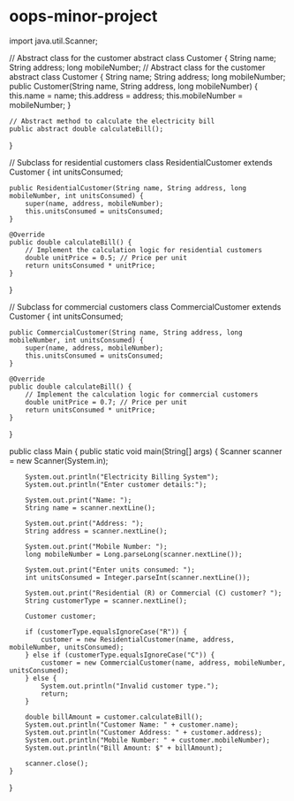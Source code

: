 # oops-minor-project
import java.util.Scanner;

// Abstract class for the customer
abstract class Customer {
    String name;
    String address;
    long mobileNumber;
// Abstract class for the customer
abstract class Customer {
    String name;
    String address;
    long mobileNumber;
    public Customer(String name, String address, long mobileNumber) {
        this.name = name;
        this.address = address;
        this.mobileNumber = mobileNumber;
    }

    // Abstract method to calculate the electricity bill
    public abstract double calculateBill();
}

// Subclass for residential customers
class ResidentialCustomer extends Customer {
    int unitsConsumed;

    public ResidentialCustomer(String name, String address, long mobileNumber, int unitsConsumed) {
        super(name, address, mobileNumber);
        this.unitsConsumed = unitsConsumed;
    }

    @Override
    public double calculateBill() {
        // Implement the calculation logic for residential customers
        double unitPrice = 0.5; // Price per unit
        return unitsConsumed * unitPrice;
    }
}

// Subclass for commercial customers
class CommercialCustomer extends Customer {
    int unitsConsumed;

    public CommercialCustomer(String name, String address, long mobileNumber, int unitsConsumed) {
        super(name, address, mobileNumber);
        this.unitsConsumed = unitsConsumed;
    }

    @Override
    public double calculateBill() {
        // Implement the calculation logic for commercial customers
        double unitPrice = 0.7; // Price per unit
        return unitsConsumed * unitPrice;
    }
}

public class Main {
    public static void main(String[] args) {
        Scanner scanner = new Scanner(System.in);

        System.out.println("Electricity Billing System");
        System.out.println("Enter customer details:");

        System.out.print("Name: ");
        String name = scanner.nextLine();

        System.out.print("Address: ");
        String address = scanner.nextLine();

        System.out.print("Mobile Number: ");
        long mobileNumber = Long.parseLong(scanner.nextLine());

        System.out.print("Enter units consumed: ");
        int unitsConsumed = Integer.parseInt(scanner.nextLine());

        System.out.print("Residential (R) or Commercial (C) customer? ");
        String customerType = scanner.nextLine();

        Customer customer;

        if (customerType.equalsIgnoreCase("R")) {
            customer = new ResidentialCustomer(name, address, mobileNumber, unitsConsumed);
        } else if (customerType.equalsIgnoreCase("C")) {
            customer = new CommercialCustomer(name, address, mobileNumber, unitsConsumed);
        } else {
            System.out.println("Invalid customer type.");
            return;
        }

        double billAmount = customer.calculateBill();
        System.out.println("Customer Name: " + customer.name);
        System.out.println("Customer Address: " + customer.address);
        System.out.println("Mobile Number: " + customer.mobileNumber);
        System.out.println("Bill Amount: $" + billAmount);

        scanner.close();
    }
}


